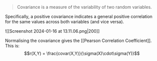 > Covariance is a measure of the variability of two random variables.

Specifically, a positive covariance indicates a general positive correlation for the same values across both variables (and vice versa).

![[Screenshot 2024-01-16 at 13.11.06.png|200]]

Normalising the covariance gives the [[Pearson Correlation Coefficient]]. This is:
$$r(X,Y) = \frac{covar(X,Y)}{\sigma(X)\cdot\sigma(Y)}$$
